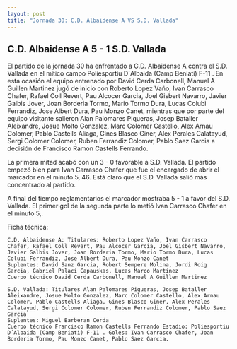 ```yaml
--- 
layout: post 
title: "Jornada 30: C.D. Albaidense A VS S.D. Vallada"
---
```


## C.D. Albaidense A 5 - 1 S.D. Vallada

El partido de la jornada 30 ha enfrentado a C.D. Albaidense A contra el S.D. Vallada en el mítico campo Poliesportiu D´Albaida (Camp Beniati) F-11 . En esta ocasión el equipo entrenado por David Cerda Carbonell, Manuel A Guillen Martinez jugó de inicio con Roberto Lopez Vaño, Ivan Carrasco Chafer, Rafael Coll Revert, Pau Alcocer Garcia, Joel Gisbert Navarro, Javier Galbis Jover, Joan Borderia Tormo, Mario Tormo Dura, Lucas Colubi Ferrandiz, Jose Albert Dura, Pau Monzo Canet, mientras que por parte del equipo visitante salieron Alan Palomares Piqueras, Josep Bataller Aleixandre, Josue Molto Gonzalez, Marc Colomer Castello, Alex Arnau Colomer, Pablo Castells Aliaga, Gines Blasco Giner, Alex Perales Calatayud, Sergi Colomer Colomer, Ruben Ferrandiz Colomer, Pablo Saez Garcia a decisión de Francisco Ramon Castells Ferrando. 

La primera mitad acabó con un 3 - 0 favorable a S.D. Vallada. El partido empezó bien para Ivan Carrasco Chafer que fue el encargado de abrir el marcador en el minuto 5, 46. Está claro que el S.D. Vallada salió más concentrado al partido. 

A final del tiempo reglamentarios el marcador mostraba 5 - 1 a favor del S.D. Vallada. El primer gol de la segunda parte lo metió Ivan Carrasco Chafer en el minuto 5,. 

Ficha técnica: 
    
    C.D. Albaidense A: Titulares: Roberto Lopez Vaño, Ivan Carrasco Chafer, Rafael Coll Revert, Pau Alcocer Garcia, Joel Gisbert Navarro, Javier Galbis Jover, Joan Borderia Tormo, Mario Tormo Dura, Lucas Colubi Ferrandiz, Jose Albert Dura, Pau Monzo Canet 
    Suplentes: David Sanz Garcia, Robert Sempere Molina, Jordi Roig Garcia, Gabriel Palaci Capauskas, Lucas Marco Martinez 
    Cuerpo técnico David Cerda Carbonell, Manuel A Guillen Martinez 
    
    S.D. Vallada: Titulares Alan Palomares Piqueras, Josep Bataller Aleixandre, Josue Molto Gonzalez, Marc Colomer Castello, Alex Arnau Colomer, Pablo Castells Aliaga, Gines Blasco Giner, Alex Perales Calatayud, Sergi Colomer Colomer, Ruben Ferrandiz Colomer, Pablo Saez Garcia
    Suplentes: Miguel Barberan Cerda 
    Cuerpo técnico Francisco Ramon Castells Ferrando Estadio: Poliesportiu D´Albaida (Camp Beniati) F-11 . Goles: Ivan Carrasco Chafer, Joan Borderia Tormo, Pau Monzo Canet, Pablo Saez Garcia.  